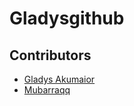 # Gladysgithub
## Contributors

- [Gladys Akumaior](mailto:akumaiorgladys@gmail.com)
- [Mubarraqq](https://github.com/mubarraqqq)
